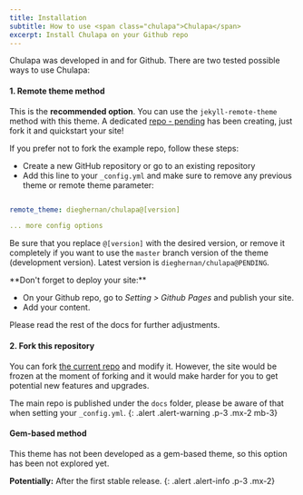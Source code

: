 ```yaml
---
title: Installation
subtitle: How to use <span class="chulapa">Chulapa</span>
excerpt: Install Chulapa on your Github repo
---
```


<span class="chulapa">Chulapa</span> was developed in and for Github. There are two tested possible ways to use <span class="chulapa">Chulapa</span>:



#### 1. Remote theme method <i class="fas fa-thumbs-up fa-xs"></i>

This is the **recommended option**. You can use the `jekyll-remote-theme` method with this theme. A dedicated [repo - pending]() has been creating, just fork it and quickstart your site!

If you prefer not to fork the example repo, follow these steps:

  - Create a new GitHub repository or go to an existing repository
  - Add  this line to your `_config.yml` and make sure to remove any previous theme or remote theme parameter:
  
```yaml

remote_theme: dieghernan/chulapa@[version]

... more config options

```
    
Be sure that you replace `@[version]` with the desired version, or remove it completely if you want to use the `master` branch version of the theme (development version). Latest version is `dieghernan/chulapa@PENDING`.

<div markdown="1" class="alert alert-warning p-3 mx-2">
**Don't forget to deploy your site:**

  - On your Github repo, go to *Setting > Github Pages* and publish your site.
  - Add your content.
</div>

Please read the rest of the docs for further adjustments.



#### 2. Fork this repository

You can fork [the current repo](https://github.com/dieghernan/chulapa/) and modify it. However, the site would be frozen at the moment of forking and it would make harder for you to get potential new features and upgrades.


<i class="fas fa-exclamation-triangle"></i> The main repo is published under the `docs` folder, please be aware of that when setting your `_config.yml`.
{: .alert .alert-warning .p-3 .mx-2 mb-3}


<h4 class="text-muted" id="gem-based">Gem-based method</h4>

This theme has not been developed as a gem-based theme, so this option has been not explored yet.


**Potentially:** After the first stable release.
{: .alert .alert-info .p-3 .mx-2}
